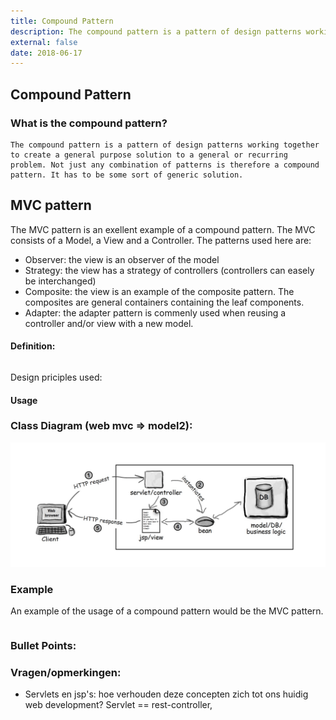 ```yaml
---
title: Compound Pattern
description: The compound pattern is a pattern of design patterns working together to create a general purpose solution to a general or recurring problem. Not just any combination of patterns is therefore a compound pattern. It has to be some sort of generic solution.
external: false
date: 2018-06-17
---
```


## Compound Pattern

### What is the compound pattern?

```
The compound pattern is a pattern of design patterns working together to create a general purpose solution to a general or recurring problem. Not just any combination of patterns is therefore a compound pattern. It has to be some sort of generic solution.
```

## MVC pattern

The MVC pattern is an exellent example of a compound pattern. The MVC consists of a Model, a View and a Controller.
The patterns used here are:

- Observer: the view is an observer of the model
- Strategy: the view has a strategy of controllers (controllers can easely be interchanged)
- Composite: the view is an example of the composite pattern. The composites are general containers containing the leaf components.
- Adapter: the adapter pattern is commenly used when reusing a controller and/or view with a new model.

#### Definition:

```

```

Design priciples used:

#### Usage

### Class Diagram (web mvc => model2):

![alt text](https://github.com/VanausloosThomas/PersonalDevelopment/blob/old-jeckyll-blog/knowledge/DesignPatterns/webMvc.jpeg "Mvc for the web")

### Example

An example of the usage of a compound pattern would be the MVC pattern.

```java

```

### Bullet Points:

### Vragen/opmerkingen:

- Servlets en jsp's: hoe verhouden deze concepten zich tot ons huidig web development? Servlet == rest-controller,
